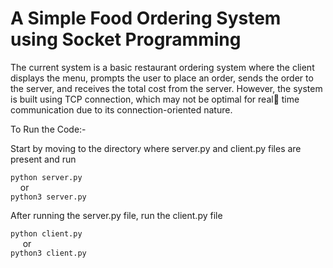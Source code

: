 <h1> A Simple Food Ordering System using Socket Programming </h1>

<p>
The current system is a basic restaurant ordering system where the client
displays the menu, prompts the user to place an order, sends the order to
the server, and receives the total cost from the server. However, the
system is built using TCP connection, which may not be optimal for real
time communication due to its connection-oriented nature.
<p>


To Run the Code:- 

Start by moving to the directory where server.py and client.py files are present and run

``` python server.py ``` <br>
&nbsp;&nbsp;&nbsp;&nbsp;or  <br>
``` python3 server.py ```

After running the server.py file, run the client.py file 

``` python client.py ``` <br>
&nbsp;&nbsp;&nbsp;&nbsp;          or                  <br>
``` python3 client.py ```

